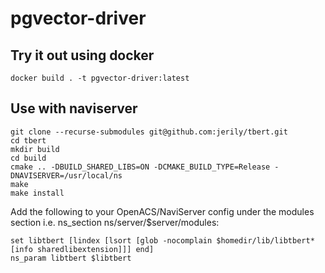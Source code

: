 # pgvector-driver

## Try it out using docker
```
docker build . -t pgvector-driver:latest
```

## Use with naviserver
```
git clone --recurse-submodules git@github.com:jerily/tbert.git
cd tbert
mkdir build
cd build
cmake .. -DBUILD_SHARED_LIBS=ON -DCMAKE_BUILD_TYPE=Release -DNAVISERVER=/usr/local/ns
make
make install
```
Add the following to your OpenACS/NaviServer config under the modules section i.e. ns_section ns/server/$server/modules:
```
set libtbert [lindex [lsort [glob -nocomplain $homedir/lib/libtbert*[info sharedlibextension]]] end]
ns_param libtbert $libtbert
```

